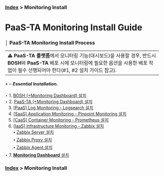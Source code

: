 ### [Index](https://github.com/PaaS-TA/Guide/tree/working-new-template) > Monitoring Install


# PaaS-TA Monitoring Install Guide


### │ PaaS-TA Monitoring Install Process
<table>
  <tr>
    <td>⚠️ <b>PaaS-TA 플랫폼</b>에서 모니터링 기능(대시보드)을 사용할 경우, 반드시 <b>BOSH</b>와 <b>PaaS-TA</b> 배포 시에 모니터링에 필요한 옵션을 사용한 배포 작업이 필수 선행되어야 한다(#1, #2 설치 가이드 참고).</td>
  </tr>
</table>

#### ⋆ ─ *Essential Installation.*  
⋆ 1. [BOSH (+Monitoring Dashboard) 설치](PAAS-TA_BOSH2_MONITORING_INSTALL_GUIDE.md)  
⋆ 2. [PaaS-TA (+Monitoring Dashboard) 설치](PAAS-TA_CORE_MONITORING_INSTALL_GUIDE.md)  
  3. [[PaaS] Log Monitoring - Logsearch 설치](PAAS-TA_MONITORING_LOGSEARCH_INSTALL.md)  
  ⁨⁨4. [[SaaS] Application Monitoring - Pinpoint Monitoring 설치](PAAS-TA_MONITORING_PINPOINT_MONITORING_INSTALL.md)  
  5. [[CaaS] Container Monitoring - Prometheus 설치](PAAS-TA_MONITORING_CONTAINER_SERVICE_INSTALL.md)  
  6. [[IaaS] Infrastructure Monitoring - Zabbix 설치](#)  
 　　🢒 [Zabbix Server 설치](PAAS-TA_MONITORING_ZABBIX-SERVER_INSTALL.md)  
 　　🢒 [Zabbix Proxy 설치](PAAS-TA_MONITORING_ZABBIX-PROXY_INSTALL.md)  
 　　🢒 [Zabbix Agent 설치](PAAS-TA_MONITORING_ZABBIX-AGENT_INSTALL.md)  
⋆ 7. [**Monitoring Dashboard** 설치](PAAS-TA_MONITORING_PAAS-TA_MONITORING_INSTALL.md)





### [Index](https://github.com/PaaS-TA/Guide/tree/working-new-template) > Monitoring Install
